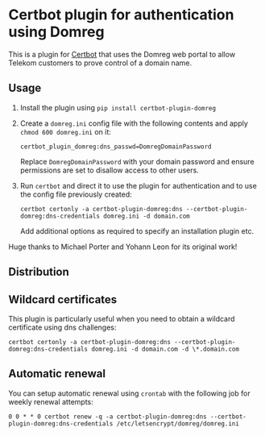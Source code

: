 # Certbot plugin for authentication using Domreg

This is a plugin for [Certbot](https://certbot.eff.org/) that uses the Domreg web portal to allow Telekom customers to prove control of a domain name.

## Usage

1. Install the plugin using `pip install certbot-plugin-domreg`

2. Create a `domreg.ini` config file with the following contents and apply `chmod 600 domreg.ini` on it:
   ```
   certbot_plugin_domreg:dns_passwd=DomregDomainPassword
   ```
   Replace `DomregDomainPassword` with your domain password and ensure permissions are set
   to disallow access to other users.

3. Run `certbot` and direct it to use the plugin for authentication and to use
   the config file previously created:
   ```
   certbot certonly -a certbot-plugin-domreg:dns --certbot-plugin-domreg:dns-credentials domreg.ini -d domain.com
   ```
   Add additional options as required to specify an installation plugin etc.

Huge thanks to Michael Porter and Yohann Leon for its original work!

## Distribution

## Wildcard certificates

This plugin is particularly useful when you need to obtain a wildcard certificate using dns challenges:

```
certbot certonly -a certbot-plugin-domreg:dns --certbot-plugin-domreg:dns-credentials domreg.ini -d domain.com -d \*.domain.com
```

## Automatic renewal

You can setup automatic renewal using `crontab` with the following job for weekly renewal attempts:

```
0 0 * * 0 certbot renew -q -a certbot-plugin-domreg:dns --certbot-plugin-domreg:dns-credentials /etc/letsencrypt/domreg/domreg.ini
```
